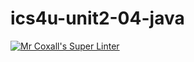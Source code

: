 # ics4u-unit2-04-java

[![Mr Coxall's Super Linter](https://github.com/Aidan-Lalonde-Novales/ics4u-unit2-04-java/workflows/Mr%20Coxall's%20Super%20Linter/badge.svg)](https://github.com/Aidan-Lalonde-Novales/ics4u-unit2-04-java/actions/)
